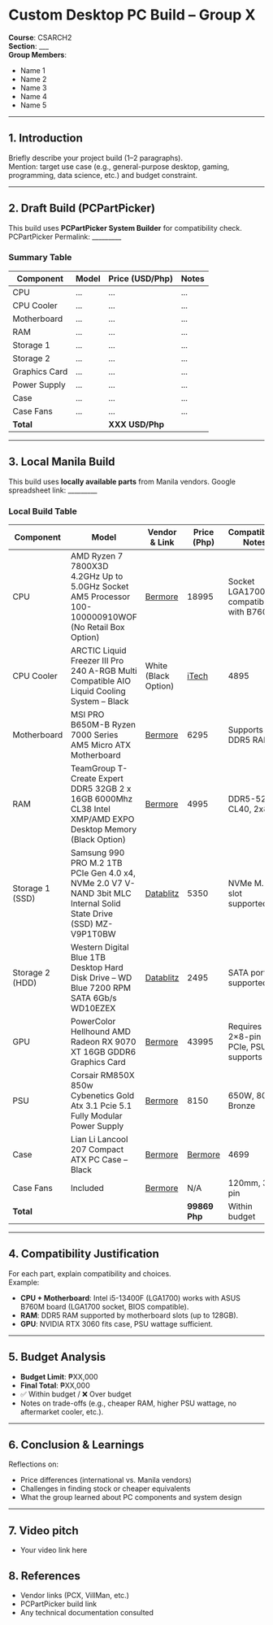 # Custom Desktop PC Build – Group X

**Course**: CSARCH2  
**Section**: ___  
**Group Members**:  
- Name 1  
- Name 2  
- Name 3  
- Name 4  
- Name 5  

---

## 1. Introduction
Briefly describe your project build (1–2 paragraphs).  
Mention: target use case (e.g., general-purpose desktop, gaming, programming, data science, etc.) and budget constraint.

---

## 2. Draft Build (PCPartPicker)
This build uses **PCPartPicker System Builder** for compatibility check. 
PCPartPicker Permalink: _________

### Summary Table 
| Component       | Model | Price (USD/Php) | Notes |
|-----------------|-------|-----------------|-------|
| CPU             | ...   | ...             | ...   |
| CPU Cooler      | ...   | ...             | ...   |
| Motherboard     | ...   | ...             | ...   |
| RAM             | ...   | ...             | ...   |
| Storage 1       | ...   | ...             | ...   |
| Storage 2       | ...   | ...             | ...   |
| Graphics Card   | ...   | ...             | ...   |
| Power Supply    | ...   | ...             | ...   |
| Case            | ...   | ...             | ...   |
| Case Fans       | ...   | ...             | ...   |
| **Total**       |       | **XXX USD/Php**     |       |

---

## 3. Local Manila Build
This build uses **locally available parts** from Manila vendors.
Google spreadsheet link: _________  

### Local Build Table
| Component       | Model | Vendor & Link      | Price (Php) | Compatibility Notes                  |
|-----------------|-------|--------------------|-------------|--------------------------------------|
| CPU             | AMD Ryzen 7 7800X3D 4.2GHz Up to 5.0GHz Socket AM5 Processor 100-100000910WOF (No Retail Box Option)   | [Bermore](https://bermorzone.com.ph/shop/processors/amd-processors/amd-ryzen-7-7800x3d-4-2ghz-up-to-5-0ghz-socket-am5-processor-100-100000910wof/) | 18995         | Socket LGA1700 compatible with B760M |
| CPU Cooler      | ARCTIC Liquid Freezer III Pro 240 A-RGB Multi Compatible AIO Liquid Cooling System – Black | White (Black Option)   | [iTech](https://www.itech.ph/product/arctic-liquid-freezer-iii-pro-240-multi-compatible-aio-cpu-water-cooler/)    | 4895         | Fits case clearance                  |
| Motherboard     | MSI PRO B650M-B Ryzen 7000 Series AM5 Micro ATX Motherboard   | [Bermore](https://bermorzone.com.ph/shop/motherboard/amd-motherboards/msi-pro-b650m-b-ryzen-7000-series-am5-micro-atx-motherboard/) | 6295         | Supports DDR5 RAM                    |
| RAM             | TeamGroup T-Create Expert DDR5 32GB 2 x 16GB 6000Mhz CL38 Intel XMP/AMD EXPO Desktop Memory (Black Option)   | [Bermore](https://bermorzone.com.ph/shop/memory-modules/desktop-memory/teamgroup-t-create-expert-ddr5-32gb-2-x-16gb-6000mhz-cl48-intel-xmp-amd-expo-desktop-memory/) | 4995         | DDR5-5200 CL40, 2x8GB                |
| Storage 1 (SSD) | Samsung 990 PRO M.2 1TB PCIe Gen 4.0 x4, NVMe 2.0 V7 V-NAND 3bit MLC Internal Solid State Drive (SSD) MZ-V9P1T0BW   | [Datablitz](https://ecommerce.datablitz.com.ph/products/samsung-990-pro-1tb-pcie-4-0-nvme-m-2-ssd-mz-v9p1t0bw) | 5350         | NVMe M.2 slot supported              |
| Storage 2 (HDD) | Western Digital Blue 1TB Desktop Hard Disk Drive – WD Blue 7200 RPM SATA 6Gb/s WD10EZEX   | [Datablitz](https://ecommerce.datablitz.com.ph/collections/western-digital-hard-drive/products/wd-blue-1tb-pc-hard-drive-wd10ezex)   | 2495         | SATA port supported                  |
| GPU             | PowerColor Hellhound AMD Radeon RX 9070 XT 16GB GDDR6 Graphics Card   | [Bermore](https://bermorzone.com.ph/shop/video-cards/amd-video-cards/powercolor-hellhound-amd-radeon-rx-9070-xt-16gb-gddr6-graphics-card/)    | 43995         | Requires 2×8-pin PCIe, PSU supports  |
| PSU             | Corsair RM850X 850w Cybenetics Gold Atx 3.1 Pcie 5.1 Fully Modular Power Supply   | [Bermore](https://bermorzone.com.ph/shop/power-sources/power-supply-unit/corsair-rm850x-850w-cybenetics-gold-atx-3-1-pcie-5-1-fully-modular-power-supply/)   | 8150         | 650W, 80+ Bronze                     |
| Case            | Lian Li Lancool 207 Compact ATX PC Case – Black | [Bermore](https://bermorzone.com.ph/shop/chassis/lian-li-lancool-207-compact-atx-pc-case/)   | [Bermore](https://bermorzone.com.ph/shop/chassis/lian-li-lancool-207-compact-atx-pc-case/)    | 4699         | ATX Mid-Tower                        |
| Case Fans       | Included   | [Bermore](link)    | N/A         | 120mm, 3-pin                         |
| **Total**       |       |                    | **99869 Php** | Within budget                        |

---

## 4. Compatibility Justification
For each part, explain compatibility and choices.  
Example:  
- **CPU + Motherboard**: Intel i5-13400F (LGA1700) works with ASUS B760M board (LGA1700 socket, BIOS compatible).  
- **RAM**: DDR5 RAM supported by motherboard slots (up to 128GB).  
- **GPU**: NVIDIA RTX 3060 fits case, PSU wattage sufficient.  

---

## 5. Budget Analysis
- **Budget Limit**: ₱XX,000  
- **Final Total**: ₱XX,000  
- ✅ Within budget / ❌ Over budget  
- Notes on trade-offs (e.g., cheaper RAM, higher PSU wattage, no aftermarket cooler, etc.).

---

## 6. Conclusion & Learnings
Reflections on:  
- Price differences (international vs. Manila vendors)  
- Challenges in finding stock or cheaper equivalents  
- What the group learned about PC components and system design  

---
## 7. Video pitch
- Your video link here  

## 8. References
- Vendor links (PCX, VillMan, etc.)  
- PCPartPicker build link  
- Any technical documentation consulted  

